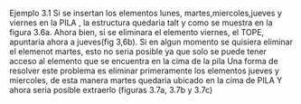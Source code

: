 Ejemplo 3.1
Si se insertan los elementos lunes, martes,miercoles,jueves y viernes en la PILA , la estructura quedaria talt y como se muestra en la figura 3.6a. Ahora bien, si se eliminara el elemento viernes, el TOPE, apuntaria ahora a jueves(fig 3,6b).
Si en algun momento se quisiera eliminar el elemenot martes, esto no seria posible ya que solo se puede tener acceso al elemento que se encuentra en la cima de la pila
Una forma de resolver este problema es eliminar primeramente los elementos jueves y miercoles, de esta manera martes quedaria ubicado en la cima de PILA Y ahora seria posible extraerlo (figuras 3.7a, 3.7b y 3.7c)
